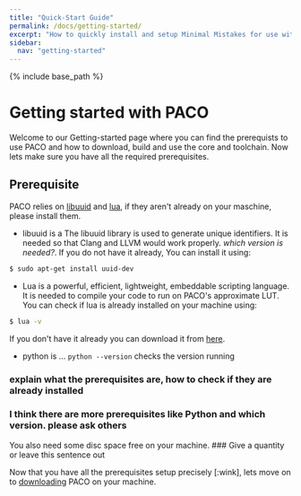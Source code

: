 ```yaml
---
title: "Quick-Start Guide"
permalink: /docs/getting-started/
excerpt: "How to quickly install and setup Minimal Mistakes for use with GitHub Pages."
sidebar:
  nav: "getting-started"
---
```


{% include base_path %}

# Getting started with PACO

Welcome to our Getting-started page where you can find the prerequists to use PACO and how to download, build and use the core and toolchain. Now lets make sure you have all the required prerequisites.

## Prerequisite
PACO relies on [libuuid](https://sourceforge.net/projects/libuuid/) and [lua](https://www.lua.org/), if they aren't already on your maschine, please install them.  

- libuuid is a The libuuid library is used to generate unique identifiers. It is needed so that Clang and LLVM would work properly. *which version is needed?*. If you do not have it already, You can install it using:  

```bash
$ sudo apt-get install uuid-dev
```  
    
- Lua is a powerful, efficient, lightweight, embeddable scripting language. It is needed to compile your code to run on PACO's approximate LUT. You can check if lua is already installed on your machine using: 

```bash
$ lua -v
```  
  
If you don't have it already you can download it from [here](https://www.lua.org/download.html).

- python is ... `python --version` checks the version running 

### explain what the prerequisites are, how to check if they are already installed 
### I think there are more prerequisites like Python and which version. please ask others

You also need some disc space free on your machine. ### Give a quantity or leave this sentence out

Now that you have all the prerequisites setup precisely [:wink], lets move on to [downloading](https://paco-cpu.github.io/paco-cpu/docs/download/) PACO on your machine.
